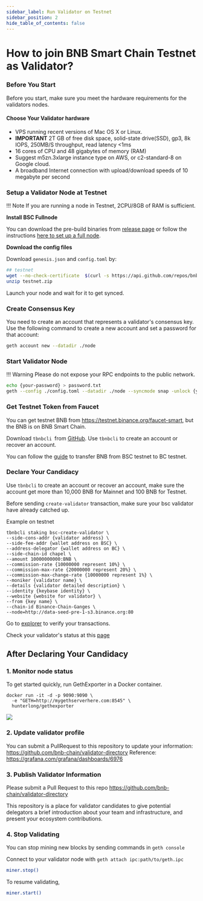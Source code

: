 ```yaml
---
sidebar_label: Run Validator on Testnet
sidebar_position: 2
hide_table_of_contents: false
---
```

# How to join BNB Smart Chain Testnet as Validator?

### Before You Start

Before you start, make sure you meet the hardware requirements for the validators nodes.

#### Choose Your Validator hardware

- VPS running recent versions of Mac OS X or Linux.
- **IMPORTANT** 2T GB of free disk space, solid-state drive(SSD), gp3, 8k IOPS, 250MB/S throughput, read latency <1ms
- 16 cores of CPU and 48 gigabytes of memory (RAM)
- Suggest m5zn.3xlarge instance type on AWS, or c2-standard-8 on Google cloud.
- A broadband Internet connection with upload/download speeds of 10 megabyte per second

### Setup a Validator Node at Testnet

!!! Note
	If you are running a node in Testnet, 2CPU/8GB of RAM is sufficient.

**Install BSC Fullnode**

You can download the pre-build binaries from [release page](https://github.com/bnb-chain/bsc/releases/latest) or follow the instructions [here to set up a full node](fullnode.md).

**Download the config files**

Download `genesis.json` and `config.toml` by:
```bash
## testnet
wget --no-check-certificate  $(curl -s https://api.github.com/repos/bnb-chain/bsc/releases/latest |grep browser_ |grep testnet |cut -d\" -f4)
unzip testnet.zip
```

Launch your node and wait for it to get synced.

### Create Consensus Key

You need to create an account that represents a validator's consensus key. Use the following command to create a new account and set a password for that account:

```bash
geth account new --datadir ./node
```

### Start Validator Node

!!! Warning
	Please do not expose your RPC endpoints to the public network.

```bash
echo {your-password} > password.txt
geth --config ./config.toml --datadir ./node --syncmode snap -unlock {your-validator-address} --password password.txt  --mine  --allow-insecure-unlock --cache 18000
```

### Get Testnet Token from Faucet

You can get testnet BNB from <https://testnet.binance.org/faucet-smart>, but the BNB is on BNB Smart Chain.

Download `tbnbcli `from [GitHub](https://github.com/bnb-chain/node-binary/tree/master/cli/testnet/0.8.1). Use `tbnbcli` to create an account or recover an account.

You can follow the [guide](https://docs.bnbchain.org/docs/binance#transfer-testnet-bnb-from-bsc-to-bc) to transfer BNB from BSC testnet to BC testnet.

### Declare Your Candidacy

Use `tbnbcli` to create an account or recover an account, make sure the account get more than 10,000 BNB for Mainnet and 100 BNB for Testnet.

Before sending `create-validator` transaction, make sure your bsc validator have already catched up.

Example on testnet

```
tbnbcli staking bsc-create-validator \
--side-cons-addr {validator address} \
--side-fee-addr {wallet address on BSC} \
--address-delegator {wallet address on BC} \
--side-chain-id chapel \
--amount 10000000000:BNB \
--commission-rate {10000000 represent 10%} \
--commission-max-rate {20000000 represent 20%} \
--commission-max-change-rate {10000000 represent 1%} \
--moniker {validator name} \
--details {validator detailed description} \
--identity {keybase identity} \
--website {website for validator} \
--from {key name} \
--chain-id Binance-Chain-Ganges \
--node=http://data-seed-pre-1-s3.binance.org:80
```

Go to [explorer](https://explorer.bnbchain.org/) to verify your transactions.

Check your validator's status at this [page](https://testnet-staking.binance.org/en/staking)

## After Declaring Your Candidacy

### 1. Monitor node status

To get started quickly, run GethExporter in a Docker container.

```
docker run -it -d -p 9090:9090 \
  -e "GETH=http://mygethserverhere.com:8545" \
  hunterlong/gethexporter
```

![](https://grafana.com/api/dashboards/6976/images/4471/image)

### 2. Update validator profile

You can submit a PullRequest to this repository to update your information: <https://github.com/bnb-chain/validator-directory>
Reference: <https://grafana.com/grafana/dashboards/6976>


### 3. Publish Validator Information

Please submit a Pull Request to this repo <https://github.com/bnb-chain/validator-directory>

This repository is a place for validator candidates to give potential delegators a brief introduction about your team and infrastructure, and present your ecosystem contributions.

### 4. Stop Validating

You can stop mining new blocks by sending commands in `geth console`

Connect to your validator node with `geth attach ipc:path/to/geth.ipc`

```bash
miner.stop()
```

To resume validating,
```bash
miner.start()
```

